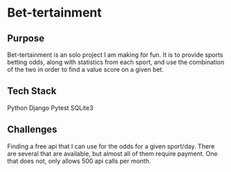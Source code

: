 # Bet-tertainment

## Purpose
Bet-tertainment is an solo project I am making for fun. It is to provide sports betting odds, along with statistics from each sport, and use the combination of the two in order to find a value score on a given bet. 

## Tech Stack

Python
Django
Pytest
SQLite3

## Challenges

Finding a free api that I can use for the odds for a given sport/day. There are several that are available, but almost all of them require payment. One that does not, only allows 500 api calls per month. 

